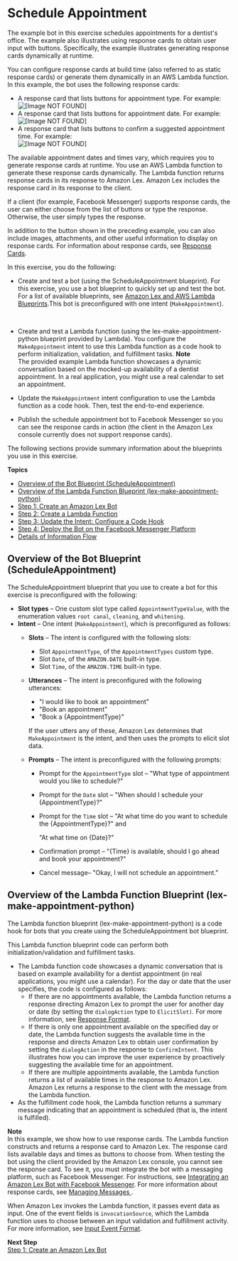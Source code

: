 # Schedule Appointment<a name="ex1-sch-appt"></a>

The example bot in this exercise schedules appointments for a dentist's office\. The example also illustrates using response cards to obtain user input with buttons\. Specifically, the example illustrates generating response cards dynamically at runtime\. 

You can configure response cards at build time \(also referred to as static response cards\) or generate them dynamically in an AWS Lambda function\. In this example, the bot uses the following response cards:
+ A response card that lists buttons for appointment type\. For example:  
![\[Image NOT FOUND\]](http://docs.aws.amazon.com/lex/latest/dg/images/respcard-10.png)
+ A response card that lists buttons for appointment date\. For example:  
![\[Image NOT FOUND\]](http://docs.aws.amazon.com/lex/latest/dg/images/respcard-20.png)
+ A response card that lists buttons to confirm a suggested appointment time\. For example:  
![\[Image NOT FOUND\]](http://docs.aws.amazon.com/lex/latest/dg/images/respcard-30.png)

  

The available appointment dates and times vary, which requires you to generate response cards at runtime\. You use an AWS Lambda function to generate these response cards dynamically\. The Lambda function returns response cards in its response to Amazon Lex\. Amazon Lex includes the response card in its response to the client\. 

If a client \(for example, Facebook Messenger\) supports response cards, the user can either choose from the list of buttons or type the response\. Otherwise, the user simply types the response\.

In addition to the button shown in the preceding example, you can also include images, attachments, and other useful information to display on response cards\. For information about response cards, see [Response Cards](howitworks-manage-prompts.md#msg-prompts-resp-card)\.

In this exercise, you do the following:
+ Create and test a bot \(using the ScheduleAppointment blueprint\)\. For this exercise, you use a bot blueprint to quickly set up and test the bot\. For a list of available blueprints, see [Amazon Lex and AWS Lambda Blueprints](lex-lambda-blueprints.md)\.This bot is preconfigured with one intent \(`MakeAppointment`\)\. 

   
+ Create and test a Lambda function \(using the lex\-make\-appointment\-python blueprint provided by Lambda\)\. You configure the `MakeAppointment` intent to use this Lambda function as a code hook to perform initialization, validation, and fulfillment tasks\.
**Note**  
The provided example Lambda function showcases a dynamic conversation based on the mocked\-up availability of a dentist appointment\. In a real application, you might use a real calendar to set an appointment\.
+ Update the `MakeAppointment` intent configuration to use the Lambda function as a code hook\. Then, test the end\-to\-end experience\. 
+ Publish the schedule appointment bot to Facebook Messenger so you can see the response cards in action \(the client in the Amazon Lex console currently does not support response cards\)\.

The following sections provide summary information about the blueprints you use in this exercise\.

**Topics**
+ [Overview of the Bot Blueprint \(ScheduleAppointment\)](#ex1-sch-appt-bp-summary-bot)
+ [Overview of the Lambda Function Blueprint \(lex\-make\-appointment\-python\)](#ex1-sch-appt-summary-lambda)
+ [Step 1: Create an Amazon Lex Bot](ex1-sch-appt-create-bot.md)
+ [Step 2: Create a Lambda Function](ex1-sch-appt-create-lambda-function.md)
+ [Step 3: Update the Intent: Configure a Code Hook](ex1-sch-appt-create-integrate.md)
+ [Step 4: Deploy the Bot on the Facebook Messenger Platform](ex-sch-appt-fb-integration.md)
+ [Details of Information Flow](ex1-sch-appt-info-flow-details.md)

## Overview of the Bot Blueprint \(ScheduleAppointment\)<a name="ex1-sch-appt-bp-summary-bot"></a>

The ScheduleAppointment blueprint that you use to create a bot for this exercise is preconfigured with the following:
+ **Slot types** – One custom slot type called `AppointmentTypeValue`, with the enumeration values `root canal`, `cleaning`, and `whitening`\.
+ **Intent** – One intent \(`MakeAppointment`\), which is preconfigured as follows:
  + **Slots** – The intent is configured with the following slots:
    + Slot `AppointmentType`, of the `AppointmentTypes` custom type\.
    + Slot `Date`, of the `AMAZON.DATE` built\-in type\.
    + Slot `Time`, of the `AMAZON.TIME` built\-in type\.
  + **Utterances** – The intent is preconfigured with the following utterances: 
    + "I would like to book an appointment"
    + "Book an appointment" 
    + "Book a \{AppointmentType\}"

    If the user utters any of these, Amazon Lex determines that `MakeAppointment` is the intent, and then uses the prompts to elicit slot data\.
  + **Prompts** – The intent is preconfigured with the following prompts:
    + Prompt for the `AppointmentType` slot – "What type of appointment would you like to schedule?"
    + Prompt for the `Date` slot – "When should I schedule your \{AppointmentType\}?"
    + Prompt for the `Time` slot – "At what time do you want to schedule the \{AppointmentType\}?" and 

      "At what time on \{Date\}?"
    + Confirmation prompt – "\{Time\} is available, should I go ahead and book your appointment?" 
    + Cancel message– "Okay, I will not schedule an appointment\."

## Overview of the Lambda Function Blueprint \(lex\-make\-appointment\-python\)<a name="ex1-sch-appt-summary-lambda"></a>

The Lambda function blueprint \(lex\-make\-appointment\-python\) is a code hook for bots that you create using the ScheduleAppointment bot blueprint\.

This Lambda function blueprint code can perform both initialization/validation and fulfillment tasks\. 
+ The Lambda function code showcases a dynamic conversation that is based on example availability for a dentist appointment \(in real applications, you might use a calendar\)\. For the day or date that the user specifies, the code is configured as follows:
  +  If there are no appointments available, the Lambda function returns a response directing Amazon Lex to prompt the user for another day or date \(by setting the `dialogAction` type to `ElicitSlot)`\. For more information, see [Response Format](lambda-input-response-format.md#using-lambda-response-format)\.
  + If there is only one appointment available on the specified day or date, the Lambda function suggests the available time in the response and directs Amazon Lex to obtain user confirmation by setting the `dialogAction` in the response to `ConfirmIntent`\. This illustrates how you can improve the user experience by proactively suggesting the available time for an appointment\. 
  + If there are multiple appointments available, the Lambda function returns a list of available times in the response to Amazon Lex\. Amazon Lex returns a response to the client with the message from the Lambda function\.
+ As the fulfillment code hook, the Lambda function returns a summary message indicating that an appointment is scheduled \(that is, the intent is fulfilled\)\.

**Note**  
In this example, we show how to use response cards\. The Lambda function constructs and returns a response card to Amazon Lex\. The response card lists available days and times as buttons to choose from\. When testing the bot using the client provided by the Amazon Lex console, you cannot see the response card\. To see it, you must integrate the bot with a messaging platform, such as Facebook Messenger\. For instructions, see [Integrating an Amazon Lex Bot with Facebook Messenger](fb-bot-association.md)\. For more information about response cards, see [Managing Messages ](howitworks-manage-prompts.md)\. 

When Amazon Lex invokes the Lambda function, it passes event data as input\. One of the event fields is `invocationSource`, which the Lambda function uses to choose between an input validation and fulfillment activity\. For more information, see [Input Event Format](lambda-input-response-format.md#using-lambda-input-event-format)\.

**Next Step**  
[Step 1: Create an Amazon Lex Bot ](ex1-sch-appt-create-bot.md)